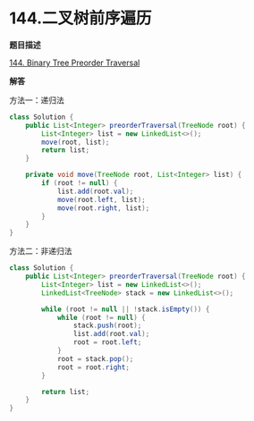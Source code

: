 # 144.二叉树前序遍历

**题目描述**

[144. Binary Tree Preorder Traversal](https://leetcode-cn.com/problems/binary-tree-preorder-traversal/)

**解答**

方法一：递归法

```java
class Solution {
    public List<Integer> preorderTraversal(TreeNode root) {
        List<Integer> list = new LinkedList<>();
        move(root, list);
        return list;
    }

    private void move(TreeNode root, List<Integer> list) {
        if (root != null) {
            list.add(root.val);
            move(root.left, list);
            move(root.right, list);
        }
    }
}
```

方法二：非递归法

```java
class Solution {
    public List<Integer> preorderTraversal(TreeNode root) {
        List<Integer> list = new LinkedList<>();
        LinkedList<TreeNode> stack = new LinkedList<>();

        while (root != null || !stack.isEmpty()) {
            while (root != null) {
                stack.push(root);
                list.add(root.val);
                root = root.left;
            }
            root = stack.pop();
            root = root.right;
        }

        return list;
    }
}
```